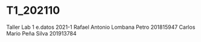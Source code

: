 # T1_202110
Taller Lab 1 e.datos 2021-1
Rafael Antonio Lombana Petro 201815947
Carlos Mario Peña Silva 201913784
